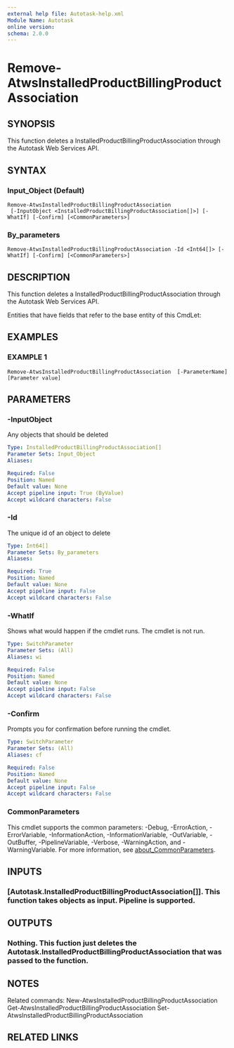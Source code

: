 ```yaml
---
external help file: Autotask-help.xml
Module Name: Autotask
online version:
schema: 2.0.0
---
```


# Remove-AtwsInstalledProductBillingProductAssociation

## SYNOPSIS
This function deletes a InstalledProductBillingProductAssociation through the Autotask Web Services API.

## SYNTAX

### Input_Object (Default)
```
Remove-AtwsInstalledProductBillingProductAssociation
 [-InputObject <InstalledProductBillingProductAssociation[]>] [-WhatIf] [-Confirm] [<CommonParameters>]
```

### By_parameters
```
Remove-AtwsInstalledProductBillingProductAssociation -Id <Int64[]> [-WhatIf] [-Confirm] [<CommonParameters>]
```

## DESCRIPTION
This function deletes a InstalledProductBillingProductAssociation through the Autotask Web Services API.

Entities that have fields that refer to the base entity of this CmdLet:

## EXAMPLES

### EXAMPLE 1
```
Remove-AtwsInstalledProductBillingProductAssociation  [-ParameterName] [Parameter value]
```

## PARAMETERS

### -InputObject
Any objects that should be deleted

```yaml
Type: InstalledProductBillingProductAssociation[]
Parameter Sets: Input_Object
Aliases:

Required: False
Position: Named
Default value: None
Accept pipeline input: True (ByValue)
Accept wildcard characters: False
```

### -Id
The unique id of an object to delete

```yaml
Type: Int64[]
Parameter Sets: By_parameters
Aliases:

Required: True
Position: Named
Default value: None
Accept pipeline input: False
Accept wildcard characters: False
```

### -WhatIf
Shows what would happen if the cmdlet runs.
The cmdlet is not run.

```yaml
Type: SwitchParameter
Parameter Sets: (All)
Aliases: wi

Required: False
Position: Named
Default value: None
Accept pipeline input: False
Accept wildcard characters: False
```

### -Confirm
Prompts you for confirmation before running the cmdlet.

```yaml
Type: SwitchParameter
Parameter Sets: (All)
Aliases: cf

Required: False
Position: Named
Default value: None
Accept pipeline input: False
Accept wildcard characters: False
```

### CommonParameters
This cmdlet supports the common parameters: -Debug, -ErrorAction, -ErrorVariable, -InformationAction, -InformationVariable, -OutVariable, -OutBuffer, -PipelineVariable, -Verbose, -WarningAction, and -WarningVariable. For more information, see [about_CommonParameters](http://go.microsoft.com/fwlink/?LinkID=113216).

## INPUTS

### [Autotask.InstalledProductBillingProductAssociation[]]. This function takes objects as input. Pipeline is supported.
## OUTPUTS

### Nothing. This fuction just deletes the Autotask.InstalledProductBillingProductAssociation that was passed to the function.
## NOTES
Related commands:
New-AtwsInstalledProductBillingProductAssociation
 Get-AtwsInstalledProductBillingProductAssociation
 Set-AtwsInstalledProductBillingProductAssociation

## RELATED LINKS
